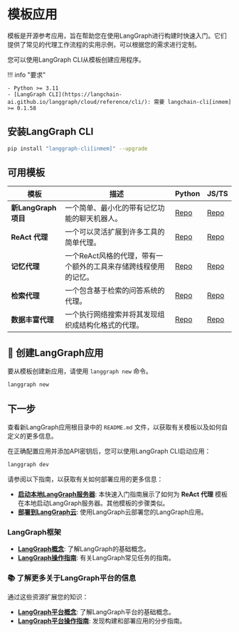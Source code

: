 # 模板应用

模板是开源参考应用，旨在帮助您在使用LangGraph进行构建时快速入门。它们提供了常见的代理工作流程的实用示例，可以根据您的需求进行定制。

您可以使用LangGraph CLI从模板创建应用程序。

!!! info "要求"

    - Python >= 3.11
    - [LangGraph CLI](https://langchain-ai.github.io/langgraph/cloud/reference/cli/): 需要 langchain-cli[inmem] >= 0.1.58

## 安装LangGraph CLI

```bash
pip install "langgraph-cli[inmem]" --upgrade
```

## 可用模板

| 模板                  | 描述                                                                              | Python                                                           | JS/TS                                                               |
|---------------------------|------------------------------------------------------------------------------------------|------------------------------------------------------------------|---------------------------------------------------------------------|
| **新LangGraph项目** | 一个简单、最小化的带有记忆功能的聊天机器人。                                                   | [Repo](https://github.com/langchain-ai/new-langgraph-project)    | [Repo](https://github.com/langchain-ai/new-langgraphjs-project)     |
| **ReAct 代理**           | 一个可以灵活扩展到许多工具的简单代理。                              | [Repo](https://github.com/langchain-ai/react-agent)              | [Repo](https://github.com/langchain-ai/react-agent-js)              |
| **记忆代理**          | 一个ReAct风格的代理，带有一个额外的工具来存储跨线程使用的记忆。    | [Repo](https://github.com/langchain-ai/memory-agent)             | [Repo](https://github.com/langchain-ai/memory-agent-js)             |
| **检索代理**       | 一个包含基于检索的问答系统的代理。                      | [Repo](https://github.com/langchain-ai/retrieval-agent-template) | [Repo](https://github.com/langchain-ai/retrieval-agent-template-js) |
| **数据丰富代理** | 一个执行网络搜索并将其发现组织成结构化格式的代理。 | [Repo](https://github.com/langchain-ai/data-enrichment)          | [Repo](https://github.com/langchain-ai/data-enrichment-js)          |


## 🌱 创建LangGraph应用

要从模板创建新应用，请使用 `langgraph new` 命令。

```bash
langgraph new
```

## 下一步

查看新LangGraph应用根目录中的 `README.md` 文件，以获取有关模板以及如何自定义的更多信息。

在正确配置应用并添加API密钥后，您可以使用LangGraph CLI启动应用：

```bash
langgraph dev 
```

请参阅以下指南，以获取有关如何部署应用的更多信息：

- **[启动本地LangGraph服务器](../tutorials/langgraph-platform/local-server.md)**: 本快速入门指南展示了如何为 **ReAct 代理** 模板在本地启动LangGraph服务器。其他模板的步骤类似。
- **[部署到LangGraph云](../cloud/quick_start.md)**: 使用LangGraph云部署您的LangGraph应用。
 
### LangGraph框架

- **[LangGraph概念](../concepts/index.md)**: 了解LangGraph的基础概念。
- **[LangGraph操作指南](../how-tos/index.md)**: 有关LangGraph常见任务的指南。

### 📚 了解更多关于LangGraph平台的信息

通过这些资源扩展您的知识：

- **[LangGraph平台概念](../concepts/index.md#langgraph-platform)**: 了解LangGraph平台的基础概念。
- **[LangGraph平台操作指南](../how-tos/index.md#langgraph-platform)**: 发现构建和部署应用的分步指南。